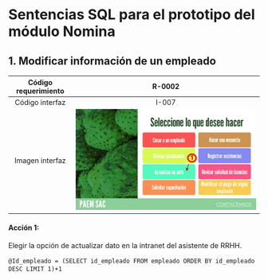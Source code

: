 # Sentencias SQL para el prototipo del módulo Nomina

## 1. Modificar información de un empleado

| Código requerimiento | R-0002 |
|:--------------------:|:-----:|
|    Código interfaz   | I-007 |
|    Imagen interfaz   |    ![N1](../Entregable3/Front/N1.PNG)   |

#### Acción 1:
Elegir la opción de actualizar dato en la intranet del asistente de RRHH.

    @Id_empleado = (SELECT id_empleado FROM empleado ORDER BY id_empleado DESC LIMIT 1)+1

